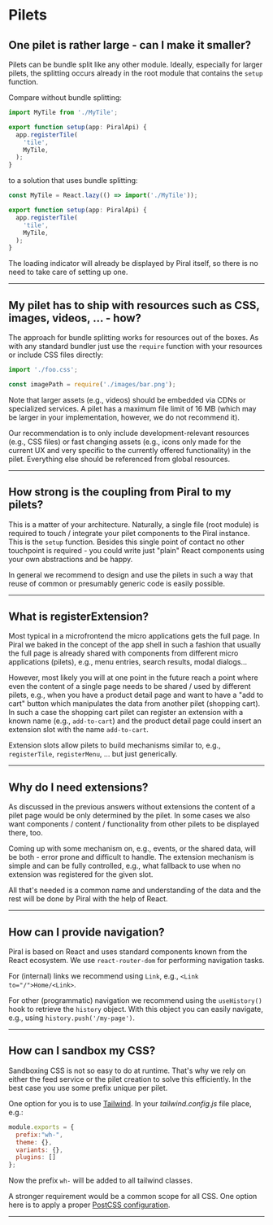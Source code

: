 # Pilets

## One pilet is rather large - can I make it smaller?

Pilets can be bundle split like any other module. Ideally, especially for larger pilets, the splitting occurs already in the root module that contains the `setup` function.

Compare without bundle splitting:

```ts
import MyTile from './MyTile';

export function setup(app: PiralApi) {
  app.registerTile(
    'tile',
    MyTile,
  );
}
```

to a solution that uses bundle splitting:

```ts
const MyTile = React.lazy(() => import('./MyTile'));

export function setup(app: PiralApi) {
  app.registerTile(
    'tile',
    MyTile,
  );
}
```

The loading indicator will already be displayed by Piral itself, so there is no need to take care of setting up one.

---------------------------------------

## My pilet has to ship with resources such as CSS, images, videos, ... - how?

The approach for bundle splitting works for resources out of the boxes. As with any standard bundler just use the `require` function with your resources or include CSS files directly:

```ts
import './foo.css';

const imagePath = require('./images/bar.png');
```

Note that larger assets (e.g., videos) should be embedded via CDNs or specialized services. A pilet has a maximum file limit of 16 MB (which may be larger in your implementation, however, we do not recommend it).

Our recommendation is to only include development-relevant resources (e.g., CSS files) or fast changing assets (e.g., icons only made for the current UX and very specific to the currently offered functionality) in the pilet. Everything else should be referenced from global resources.

---------------------------------------

## How strong is the coupling from Piral to my pilets?

This is a matter of your architecture. Naturally, a single file (root module) is required to touch / integrate your pilet components to the Piral instance. This is the `setup` function. Besides this single point of contact no other touchpoint is required - you could write just "plain" React components using your own abstractions and be happy.

In general we recommend to design and use the pilets in such a way that reuse of common or presumably generic code is easily possible.

---------------------------------------

## What is registerExtension?

Most typical in a microfrontend the micro applications gets the full page. In Piral we baked in the concept of the app shell in such a fashion that usually the full page is already shared with components from different micro applications (pilets), e.g., menu entries, search results, modal dialogs...

However, most likely you will at one point in the future reach a point where even the content of a single page needs to be shared / used by different pilets, e.g., when you have a product detail page and want to have a "add to cart" button which manipulates the data from another pilet (shopping cart). In such a case the shopping cart pilet can register an extension with a known name (e.g., `add-to-cart`) and the product detail page could insert an extension slot with the name `add-to-cart`.

Extension slots allow pilets to build mechanisms similar to, e.g., `registerTile`, `registerMenu`, ... but just generically.

---------------------------------------

## Why do I need extensions?

As discussed in the previous answers without extensions the content of a pilet page would be only determined by the pilet. In some cases we also want components / content / functionality from other pilets to be displayed there, too.

Coming up with some mechanism on, e.g., events, or the shared data, will be both - error prone and difficult to handle. The extension mechanism is simple and can be fully controlled, e.g., what fallback to use when no extension was registered for the given slot.

All that's needed is a common name and understanding of the data and the rest will be done by Piral with the help of React.

---------------------------------------

## How can I provide navigation?

Piral is based on React and uses standard components known from the React ecosystem. We use `react-router-dom` for performing navigation tasks.

For (internal) links we recommend using `Link`, e.g., `<Link to="/">Home/<Link>`.

For other (programmatic) navigation we recommend using the `useHistory()` hook to retrieve the `history` object. With this object you can easily navigate, e.g., using `history.push('/my-page')`.

---------------------------------------

## How can I sandbox my CSS?

Sandboxing CSS is not so easy to do at runtime. That's why we rely on either the feed service or the pilet creation to solve this efficiently. In the best case you use some prefix unique per pilet.

One option for you is to use [Tailwind](https://tailwindcss.com). In your *tailwind.config.js* file place, e.g.:

```js
module.exports = {
  prefix:"wh-",
  theme: {},
  variants: {},
  plugins: []
};
```

Now the prefix `wh-` will be added to all tailwind classes.

A stronger requirement would be a common scope for all CSS. One option here is to apply a proper [PostCSS configuration](https://postcss.org).

---------------------------------------
